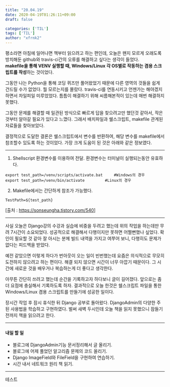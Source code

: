 ```yaml
---
title: "20.04.19"
date: 2020-04-19T01:26:11+09:00
draft: false

categories: ['TIL']
tags: ['TIL']
author: "xfrnk2"
---
```

평소라면 아침에 일어나면 책부터 읽으려고 하는 편인데, 오늘은 왠지 모르게 오래도록 방치해둔 github와 travis-ci간의 오류를 해결하고 싶다는 생각이 들었다.  
**makefile을 통해 VENV 실행할 때, Windows/Linux 각 OS별로 작동하는 겸용 스크립트를 작성**하는 것이었다. 
  
  그동안 나는 Python을 통해 코딩 퀴즈만 풀어왔었기 때문에 다른 영역의 것들을 쉽게 건드릴 수가 없었다. 뭘 모르는지를 몰랐다. travis-ci를 연동시키고 언젠가는 해야겠지 하면서 차일피일 미루었었다. 틈틈이 해결하기 위해 씨름해본적이 있는데 매번 해결하지 못했다.
    
  그동안 문제를 해결할 때 일관된 방식으로 빠르게 답을 찾으려고만 했던것 같아서, 작은 것부터 알아갈 필요가 있다고 느꼈다. 그래서 배치파일과 쉘스크립트, makefile 관계된 자료들을 찾아보았다.

    
결정적으로 도달한 결론은 쉘스크립트에서 변수를 반환하여, 해당 변수를 makefile에서 참조할수 있도록 하는 것이었다.
가장 크게 도움이 된 것은 아래와 같은 정보였다.
  
   
---
1. Shellscript 환경변수를 이용하여 전달. 환경변수는 터미널이 실행되는동안 유효하다.
~~~
export test_path=/venv/scripts/activate.bat     #Windows의 경우
export test_path=/venv/bin/activate 		#Linux의 경우
~~~
2. Makefile에서는 간단하게 참조가 가능했다.
~~~
TestPath=${test_path}  
~~~  
[출처 : https://sonseungha.tistory.com/540]
  
  
---
사실 오늘은 Django강의 수강과 실습에 비중을 두려고 했는데 위의 작업을 하는데만 무려 7시간이 소요되었다.
성공적으로 해결해서 다행이지만 못하면 어쩔뻔했나 싶었다. 확인이 필요할 것 같아 잘 아시는 분께 빌드 내역을 가지고 여쭈어 보니, 다행히도 문제가 없다는 피드백을 받았다.
  
  
예전 같았으면 이렇게 하다가 번아웃이 오는 일이 빈번했는데 요즘은 의식적으로 무모히 도전하지 않으려고 하는 편이다. 해결 되지 않으면 시간이 너무 아깝기 때문이다. 그 시간에 새로운 것을
배우거나 복습하는게 더 좋다고 생각한다.

아무튼 간단히 쓰려고 했는데 순간을 기록하고자 하다보니 글이 길어졌다. 앞으로는 좀더 요점에 충실해서 기록하도록 하자.
결과적으로 오늘 한것은 쉘스크립트 파일을 통한 Windows/Linux 겸용 스크립트를 만들기에 성공한 일이다.  

장시간 작업 후 잠시 휴식한 뒤 Django 공부로 돌아왔다.
DjangoAdmin의 다양한 주된 사용법을 학습하고 구현하였다.
벌써 새벽 두시인데 오늘 책을 읽지 못했으니 잠들기 전까지 책을 읽으려고 한다.

  
--- 
#### 내일 할 일  
+ 블로그에 DjangoAdmin기능 문서정리해서 글 올리기.
+ 블로그에 어제 풀었던 알고리즘 문제의 코드 올리기. 
+ Django ImageField와 FileField을 구현하여 연습하기.
+ 시간 내서 네트워크 원리 책 읽기.
---

<span class="evidence">테스트</span>



